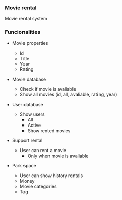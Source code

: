### Movie rental
Movie rental system

### Funcionalities
* Movie properties
    * Id
    * Title
    * Year
    * Rating

* Movie database
    * Check if movie is avaliable
    * Show all movies (id, all, avaliable, rating, year)

* User database
    * Show users
        * All
        * Active
        * Show rented movies

* Support rental
    * User can rent a movie
        * Only when movie is avaliable


* Park space
    * User can show history rentals
    * Money
    * Movie categories
    * Tag


